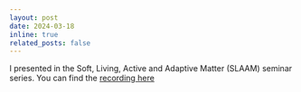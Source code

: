 ```yaml
---
layout: post
date: 2024-03-18
inline: true
related_posts: false
---
```

I presented in the Soft, Living, Active and Adaptive Matter (SLAAM) seminar series. You can find the [recording here](
https://umich.zoom.us/rec/play/cZhLGolEcommdIhJKyM15vpooLyjImhu2cUb8rqeMrZMN7awppihvHolnfwMonLuCa0XAHTvSMJRJnEh.g1cWAFiAPnP_w9KZ?canPlayFromShare=true&from=share_recording_detail&continueMode=true&componentName=rec-play&originRequestUrl=https%3A%2F%2Fumich.zoom.us%2Frec%2Fshare%2FVCz6sboXPGqdyAGqhdEHocXpBBVQuosWe4ROg_jrJEo5TjkK-DnWCjSQnYayK1vT.rcq4KUyEwn8w3sMr)
